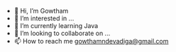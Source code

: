 - 👋 Hi, I’m Gowtham
- 👀 I’m interested in ...
- 🌱 I’m currently learning Java
- 💞️ I’m looking to collaborate on ...
- 📫 How to reach me gowthamndevadiga@gmail.com

<!---
babyigotissues/babyigotissues is a ✨ special ✨ repository because its `README.md` (this file) appears on your GitHub profile.
You can click the Preview link to take a look at your changes.
--->
